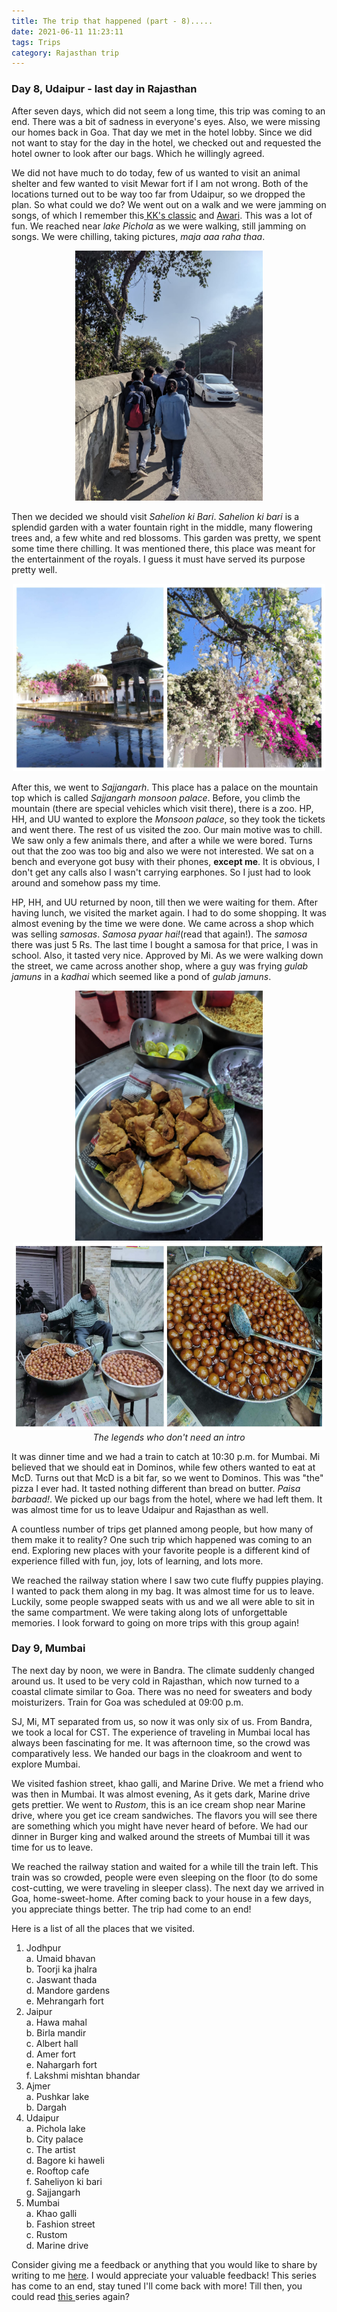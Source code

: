 ```yaml
---
title: The trip that happened (part - 8).....
date: 2021-06-11 11:23:11
tags: Trips
category: Rajasthan trip
---
```


### Day 8, Udaipur - last day in Rajasthan

After seven days, which did not seem a long time, this trip was coming to an end. There was a bit of sadness in everyone's eyes. Also, we were missing our homes back in Goa. That day we met in the hotel lobby. Since we did not want to stay for the day in the hotel, we checked out and requested the hotel owner to look after our bags. Which he willingly agreed. 

We did not have much to do today, few of us wanted to visit an animal shelter and few wanted to visit Mewar fort if I am not wrong. Both of the locations turned out to be way too far from Udaipur, so we dropped the plan. So what could we do? We went out on a walk and we were jamming on songs, of which I remember this<a href="https://youtu.be/zZasH6qkn8M"> KK's classic</a> and <a href="https://youtu.be/9PXsfrc420w"> Awari</a>. This was a lot of fun. We reached near _lake Pichola_ as we were walking, still jamming on songs. We were chilling, taking pictures, _maja aaa raha thaa_. 

<center><img src="/img/post9/jam.jpeg" alt=" " title=" " height = "400 px" width = "300 px" ></center>
<center><em> </em></center>

Then we decided we should visit _Sahelion ki Bari_. _Sahelion ki bari_ is a splendid garden with a water fountain right in the middle, many flowering trees and, a few white and red blossoms. This garden was pretty, we spent some time there chilling. It was mentioned there, this place was meant for the entertainment of the royals. I guess it must have served its purpose pretty well.

<center><img src="/img/post9/shb.jpeg" alt=" " title=" " height = "300 px" width = "500 px" ></center>
<center><em> </em></center>

After this, we went to _Sajjangarh_. This place has a palace on the mountain top which is called _Sajjangarh monsoon palace_. Before, you climb the mountain (there are special vehicles which visit there), there is a zoo. HP, HH, and UU wanted to explore the _Monsoon palace_, so they took the tickets and went there. The rest of us visited the zoo. Our main motive was to chill. We saw only a few animals there, and after a while we were bored. Turns out that the zoo was too big and also we were not interested. We sat on a bench and everyone got busy with their phones, **except me**. It is obvious, I don't get any calls also I wasn't carrying earphones. So I just had to look around and somehow pass my time.

HP, HH, and UU returned by noon, till then we were waiting for them. After having lunch, we visited the market again. I had to do some shopping. It was almost evening by the time we were done. We came across a shop which was selling _samosas_. _Samosa pyaar hai!_(read that again!). The _samosa_ there was just 5 Rs. The last time I bought a samosa for that price, I was in school. Also, it tasted very nice. Approved by Mi. As we were walking down the street, we came across another shop, where a guy was frying _gulab jamuns_ in a _kadhai_ which seemed like a pond of _gulab jamuns_. 

<center><img src="/img/post9/samosa.jpeg" alt=" " title=" " height = "400 px" width = "300 px" ></center>
<center><em> </em></center>
<center><img src="/img/post9/gj.jpeg" alt=" " title=" " height = "300 px" width = "500 px" ></center>
<center><em> The legends who don't need an intro </em></center>

It was dinner time and we had a train to catch at 10:30 p.m. for Mumbai. Mi believed that we should eat in Dominos, while few others wanted to eat at McD. Turns out that McD is a bit far, so we went to Dominos. This was "the" pizza I ever had. It tasted nothing different than bread on butter. _Paisa barbaad!_. We picked up our bags from the hotel, where we had left them. It was almost time for us to leave Udaipur and Rajasthan as well.

A countless number of trips get planned among people, but how many of them make it to reality? One such trip which happened was coming to an end. Exploring new places with your favorite people is a different kind of experience filled with fun, joy, lots of learning, and lots more. 

We reached the railway station where I saw two cute fluffy puppies playing. I wanted to pack them along in my bag. It was almost time for us to leave. Luckily, some people swapped seats with us and we all were able to sit in the same compartment. We were taking along lots of unforgettable memories. I look forward to going on more trips with this group again!

### Day 9, Mumbai

The next day by noon, we were in Bandra. The climate suddenly changed around us. It used to be very cold in Rajasthan, which now turned to a coastal climate similar to Goa. There was no need for sweaters and body moisturizers. Train for Goa was scheduled at 09:00 p.m. 

SJ, Mi, MT separated from us, so now it was only six of us. From Bandra, we took a local for CST. The experience of traveling in Mumbai local has always been fascinating for me. It was afternoon time, so the crowd was comparatively less. We handed our bags in the cloakroom and went to explore Mumbai. 

We visited fashion street, khao galli, and Marine Drive. We met a friend who was then in Mumbai. It was almost evening, As it gets dark, Marine drive gets prettier. We went to _Rustom_, this is an ice cream shop near Marine drive, where you get ice cream sandwiches. The flavors you will see there are something which you might have never heard of before. We had our dinner in Burger king and walked around the streets of Mumbai till it was time for us to leave. 

We reached the railway station and waited for a while till the train left. This train was so crowded, people were even sleeping on the floor (to do some cost-cutting, we were traveling in sleeper class). The next day we arrived in Goa, home-sweet-home. After coming back to your house in a few days, you appreciate things better. The trip had come to an end!

Here is a list of all the places that we visited.
1. Jodhpur\
    a. Umaid bhavan\
    b. Toorji ka jhalra\
    c. Jaswant thada\
    d. Mandore gardens\
    e. Mehrangarh fort
2. Jaipur\
    a. Hawa mahal\
    b. Birla mandir\
    c. Albert hall\
    d. Amer fort\
    e. Nahargarh fort\
    f. Lakshmi mishtan bhandar
3. Ajmer\
    a. Pushkar lake\
    b. Dargah
4. Udaipur\
    a. Pichola lake\
    b. City palace\
    c. The artist\
    d. Bagore ki haweli\
    e. Rooftop cafe\
    f. Saheliyon ki bari\
    g. Sajjangarh
5. Mumbai\
    a. Khao galli\
    b. Fashion street\
    c. Rustom\
    d. Marine drive

Consider giving me a feedback or anything that you would like to share by writing to me <a href="mailto:kedarmahale1@gmail.com">here</a>. I would appreciate your valuable feedback! This series has come to an end, stay tuned I'll come back with more! Till then, you could read <a href="https://kedarmahale.github.io/blog/2021/05/09/trip-that-happened">this </a> series again?